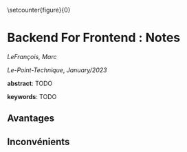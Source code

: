 \setcounter{figure}{0}

# Backend For Frontend : Notes

_LeFrançois, Marc_

_Le-Point-Technique_, _January/2023_

__abstract__: TODO

__keywords__: TODO


## Avantages

## Inconvénients 